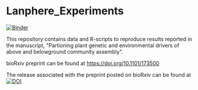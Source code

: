 # Lanphere_Experiments
[![Binder](https://mybinder.org/badge.svg)](https://mybinder.org/v2/gh/mabarbour/Lanphere_Experiments/master)

This repository contains data and R-scripts to reproduce results reported in the manuscript, "Partioning plant genetic and environmental drivers of above and belowground community assembly". 

bioRxiv preprint can be found at https://doi.org/10.1101/173500

The release associated with the preprint posted on bioRxiv can be found at [![DOI](https://zenodo.org/badge/15195239.svg)](https://zenodo.org/badge/latestdoi/15195239)
